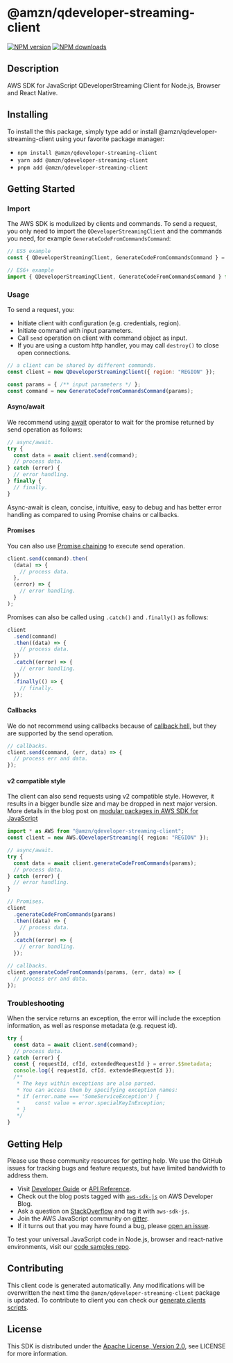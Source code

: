 <!-- generated file, do not edit directly -->

# @amzn/qdeveloper-streaming-client

[![NPM version](https://img.shields.io/npm/v/@amzn/qdeveloper-streaming-client/latest.svg)](https://www.npmjs.com/package/@amzn/qdeveloper-streaming-client)
[![NPM downloads](https://img.shields.io/npm/dm/@amzn/qdeveloper-streaming-client.svg)](https://www.npmjs.com/package/@amzn/qdeveloper-streaming-client)

## Description

AWS SDK for JavaScript QDeveloperStreaming Client for Node.js, Browser and React Native.

## Installing
To install the this package, simply type add or install @amzn/qdeveloper-streaming-client
using your favorite package manager:
- `npm install @amzn/qdeveloper-streaming-client`
- `yarn add @amzn/qdeveloper-streaming-client`
- `pnpm add @amzn/qdeveloper-streaming-client`

## Getting Started

### Import

The AWS SDK is modulized by clients and commands.
To send a request, you only need to import the `QDeveloperStreamingClient` and
the commands you need, for example `GenerateCodeFromCommandsCommand`:

```js
// ES5 example
const { QDeveloperStreamingClient, GenerateCodeFromCommandsCommand } = require("@amzn/qdeveloper-streaming-client");
```

```ts
// ES6+ example
import { QDeveloperStreamingClient, GenerateCodeFromCommandsCommand } from "@amzn/qdeveloper-streaming-client";
```

### Usage

To send a request, you:

- Initiate client with configuration (e.g. credentials, region).
- Initiate command with input parameters.
- Call `send` operation on client with command object as input.
- If you are using a custom http handler, you may call `destroy()` to close open connections.

```js
// a client can be shared by different commands.
const client = new QDeveloperStreamingClient({ region: "REGION" });

const params = { /** input parameters */ };
const command = new GenerateCodeFromCommandsCommand(params);
```

#### Async/await

We recommend using [await](https://developer.mozilla.org/en-US/docs/Web/JavaScript/Reference/Operators/await)
operator to wait for the promise returned by send operation as follows:

```js
// async/await.
try {
  const data = await client.send(command);
  // process data.
} catch (error) {
  // error handling.
} finally {
  // finally.
}
```

Async-await is clean, concise, intuitive, easy to debug and has better error handling
as compared to using Promise chains or callbacks.

#### Promises

You can also use [Promise chaining](https://developer.mozilla.org/en-US/docs/Web/JavaScript/Guide/Using_promises#chaining)
to execute send operation.

```js
client.send(command).then(
  (data) => {
    // process data.
  },
  (error) => {
    // error handling.
  }
);
```

Promises can also be called using `.catch()` and `.finally()` as follows:

```js
client
  .send(command)
  .then((data) => {
    // process data.
  })
  .catch((error) => {
    // error handling.
  })
  .finally(() => {
    // finally.
  });
```

#### Callbacks

We do not recommend using callbacks because of [callback hell](http://callbackhell.com/),
but they are supported by the send operation.

```js
// callbacks.
client.send(command, (err, data) => {
  // process err and data.
});
```

#### v2 compatible style

The client can also send requests using v2 compatible style.
However, it results in a bigger bundle size and may be dropped in next major version. More details in the blog post
on [modular packages in AWS SDK for JavaScript](https://aws.amazon.com/blogs/developer/modular-packages-in-aws-sdk-for-javascript/)

```ts
import * as AWS from "@amzn/qdeveloper-streaming-client";
const client = new AWS.QDeveloperStreaming({ region: "REGION" });

// async/await.
try {
  const data = await client.generateCodeFromCommands(params);
  // process data.
} catch (error) {
  // error handling.
}

// Promises.
client
  .generateCodeFromCommands(params)
  .then((data) => {
    // process data.
  })
  .catch((error) => {
    // error handling.
  });

// callbacks.
client.generateCodeFromCommands(params, (err, data) => {
  // process err and data.
});
```

### Troubleshooting

When the service returns an exception, the error will include the exception information,
as well as response metadata (e.g. request id).

```js
try {
  const data = await client.send(command);
  // process data.
} catch (error) {
  const { requestId, cfId, extendedRequestId } = error.$$metadata;
  console.log({ requestId, cfId, extendedRequestId });
  /**
   * The keys within exceptions are also parsed.
   * You can access them by specifying exception names:
   * if (error.name === 'SomeServiceException') {
   *     const value = error.specialKeyInException;
   * }
   */
}
```

## Getting Help

Please use these community resources for getting help.
We use the GitHub issues for tracking bugs and feature requests, but have limited bandwidth to address them.

- Visit [Developer Guide](https://docs.aws.amazon.com/sdk-for-javascript/v3/developer-guide/welcome.html)
  or [API Reference](https://docs.aws.amazon.com/AWSJavaScriptSDK/v3/latest/index.html).
- Check out the blog posts tagged with [`aws-sdk-js`](https://aws.amazon.com/blogs/developer/tag/aws-sdk-js/)
  on AWS Developer Blog.
- Ask a question on [StackOverflow](https://stackoverflow.com/questions/tagged/aws-sdk-js) and tag it with `aws-sdk-js`.
- Join the AWS JavaScript community on [gitter](https://gitter.im/aws/aws-sdk-js-v3).
- If it turns out that you may have found a bug, please [open an issue](https://github.com/aws/aws-sdk-js-v3/issues/new/choose).

To test your universal JavaScript code in Node.js, browser and react-native environments,
visit our [code samples repo](https://github.com/aws-samples/aws-sdk-js-tests).

## Contributing

This client code is generated automatically. Any modifications will be overwritten the next time the `@amzn/qdeveloper-streaming-client` package is updated.
To contribute to client you can check our [generate clients scripts](https://github.com/aws/aws-sdk-js-v3/tree/main/scripts/generate-clients).

## License

This SDK is distributed under the
[Apache License, Version 2.0](http://www.apache.org/licenses/LICENSE-2.0),
see LICENSE for more information.
